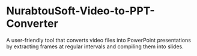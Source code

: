 # NurabtouSoft-Video-to-PPT-Converter
A user-friendly tool that converts video files into PowerPoint presentations by extracting frames at regular intervals and compiling them into slides.
